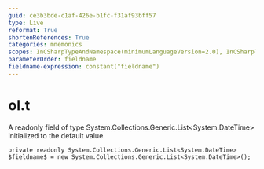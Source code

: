 ```yaml
---
guid: ce3b3bde-c1af-426e-b1fc-f31af93bff57
type: Live
reformat: True
shortenReferences: True
categories: mnemonics
scopes: InCSharpTypeAndNamespace(minimumLanguageVersion=2.0), InCSharpTypeMember(minimumLanguageVersion=2.0)
parameterOrder: fieldname
fieldname-expression: constant("fieldname")
---
```


# ol.t

A readonly field of type System.Collections.Generic.List<System.DateTime> initialized to the default value.

```
private readonly System.Collections.Generic.List<System.DateTime> $fieldname$ = new System.Collections.Generic.List<System.DateTime>();
```
